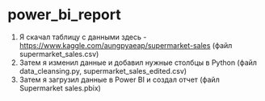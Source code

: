 # power_bi_report
1. Я скачал таблицу с данными здесь - https://www.kaggle.com/aungpyaeap/supermarket-sales (файл supermarket_sales.csv)
2. Затем я изменил данные и добавил нужные столбцы в Python (файл data_cleansing.py, supermarket_sales_edited.csv)
3. Затем я загрузил данные в Power BI и создал отчет (файл Supermarket sales.pbix)

